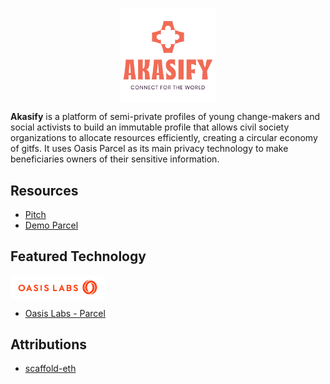 <p align="center">
  <img align="center" width="30%" src="/documentation/akasify_logo.svg">
</p>

**Akasify** is a platform of semi-private profiles of young change-makers and social activists to build an immutable profile that allows civil society organizations to allocate resources efficiently, creating a circular economy of gitfs. It uses Oasis Parcel as its main privacy technology to make beneficiaries owners of their sensitive information.

## Resources

* [Pitch](https://youtu.be/sug8reOlwJA)
* [Demo Parcel](https://youtu.be/_4OSDec_gs4)

## Featured Technology

<p align="left">
  <img align="center" width="30%" src="/documentation/oasis_logo.svg">
</p>

* [Oasis Labs - Parcel](https://www.oasislabs.com/)

## Attributions

* [scaffold-eth](https://github.com/austintgriffith/scaffold-eth)